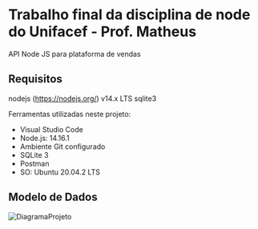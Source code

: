 # Trabalho final da disciplina de node do Unifacef - Prof. Matheus

API Node JS para plataforma de vendas

## Requisitos

nodejs (https://nodejs.org/) v14.x LTS sqlite3

Ferramentas utilizadas neste projeto:
- Visual Studio Code
- Node.js: 14.16.1
- Ambiente Git configurado
- SQLite 3
- Postman
- SO: Ubuntu 20.04.2 LTS

## Modelo de Dados

![DiagramaProjeto](https://user-images.githubusercontent.com/35452578/116159390-8761c880-a6c6-11eb-9adb-f8dd041556bf.png)
